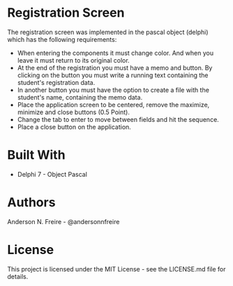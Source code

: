 # Registration Screen

The registration screen was implemented in the pascal object (delphi) which has the following requirements:

 - When entering the components it must change color. And when you leave it must return to its original color.
 - At the end of the registration you must have a memo and button. By clicking on the button you must write a running text
 containing the student's registration data.
 - In another button you must have the option to create a file with the student's name, containing the memo data.
 - Place the application screen to be centered, remove the maximize, minimize and close buttons (0.5 Point).
 - Change the tab to enter to move between fields and hit the sequence.
 - Place a close button on the application.
 
# Built With
 - Delphi 7 - Object Pascal

# Authors
Anderson N. Freire - @andersonnfreire

# License
This project is licensed under the MIT License - see the LICENSE.md file for details.

